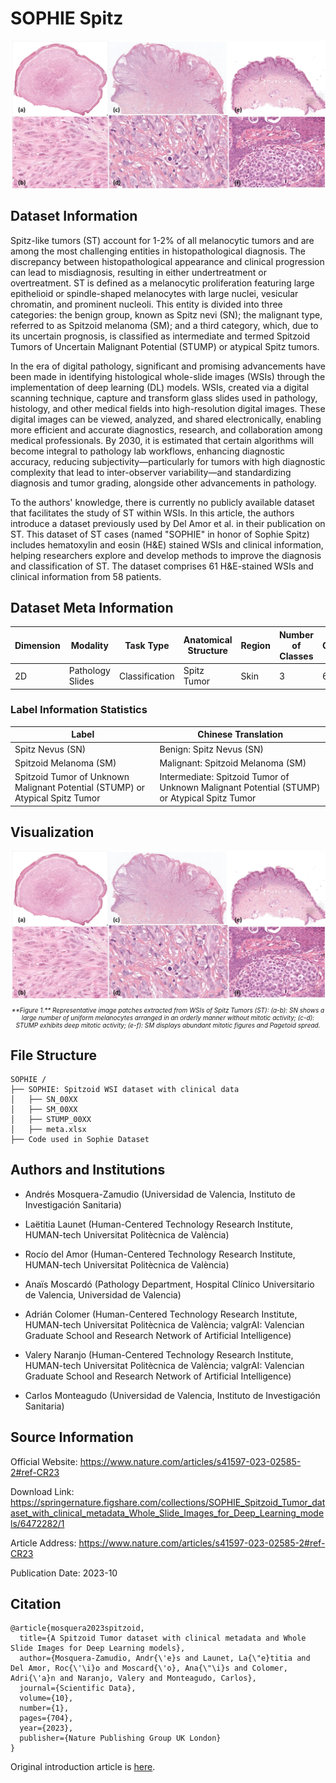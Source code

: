 # SOPHIE Spitz

<div align="center">
    <a href="https://github.com/openmedlab/"><img width="700px" height="auto" src="appendix/SOPHIE_Spitz_0.png"></a>
</div>
<p style="text-align:center;font-size:10px;"><em></em></p>

## Dataset Information

Spitz-like tumors (ST) account for 1-2% of all melanocytic tumors and are among the most challenging entities in histopathological diagnosis. The discrepancy between histopathological appearance and clinical progression can lead to misdiagnosis, resulting in either undertreatment or overtreatment. ST is defined as a melanocytic proliferation featuring large epithelioid or spindle-shaped melanocytes with large nuclei, vesicular chromatin, and prominent nucleoli. This entity is divided into three categories: the benign group, known as Spitz nevi (SN); the malignant type, referred to as Spitzoid melanoma (SM); and a third category, which, due to its uncertain prognosis, is classified as intermediate and termed Spitzoid Tumors of Uncertain Malignant Potential (STUMP) or atypical Spitz tumors.

In the era of digital pathology, significant and promising advancements have been made in identifying histological whole-slide images (WSIs) through the implementation of deep learning (DL) models. WSIs, created via a digital scanning technique, capture and transform glass slides used in pathology, histology, and other medical fields into high-resolution digital images. These digital images can be viewed, analyzed, and shared electronically, enabling more efficient and accurate diagnostics, research, and collaboration among medical professionals. By 2030, it is estimated that certain algorithms will become integral to pathology lab workflows, enhancing diagnostic accuracy, reducing subjectivity—particularly for tumors with high diagnostic complexity that lead to inter-observer variability—and standardizing diagnosis and tumor grading, alongside other advancements in pathology.

To the authors' knowledge, there is currently no publicly available dataset that facilitates the study of ST within WSIs. In this article, the authors introduce a dataset previously used by Del Amor et al. in their publication on ST. This dataset of ST cases (named "SOPHIE" in honor of Sophie Spitz) includes hematoxylin and eosin (H&E) stained WSIs and clinical information, helping researchers explore and develop methods to improve the diagnosis and classification of ST. The dataset comprises 61 H&E-stained WSIs and clinical information from 58 patients.

## Dataset Meta Information

| Dimension | Modality           | Task Type | Anatomical Structure | Region | Number of Classes | Quantity | File Format |
|-----------|--------------------|-----------|-----------------------|--------|--------------------|----------|-------------|
| 2D        | Pathology Slides   | Classification | Spitz Tumor          | Skin   | 3                  | 61       | .tif        |

### Label Information Statistics

| Label                                                                           | Chinese Translation                                                                         |
|---------------------------------------------------------------------------------|---------------------------------------------------------------------------------------------|
| Spitz Nevus (SN)                                                                | Benign: Spitz Nevus (SN)                                                                    |
| Spitzoid Melanoma (SM)                                                          | Malignant: Spitzoid Melanoma (SM)                                                           |
| Spitzoid Tumor of Unknown Malignant Potential (STUMP) or Atypical Spitz Tumor   | Intermediate: Spitzoid Tumor of Unknown Malignant Potential (STUMP) or Atypical Spitz Tumor |


## Visualization

<div align="center">
    <a href="https://github.com/openmedlab/"><img width="700px" height="auto" src="appendix/SOPHIE_Spitz_0.png"></a>
</div>
<p style="text-align:center;font-size:10px;"><em>**Figure 1.** Representative image patches extracted from WSIs of Spitz Tumors (ST): (a-b): SN shows a large number of uniform melanocytes arranged in an orderly manner without mitotic activity; (c-d): STUMP exhibits deep mitotic activity; (e-f): SM displays abundant mitotic figures and Pagetoid spread.</em></p>

## File Structure

``` 
SOPHIE /
├── SOPHIE: Spitzoid WSI dataset with clinical data
│   ├── SN_00XX
│   ├── SM_00XX
│   ├── STUMP_00XX
│   ├── meta.xlsx
├── Code used in Sophie Dataset
```

## Authors and Institutions

- Andrés Mosquera-Zamudio (Universidad de Valencia, Instituto de Investigación Sanitaria)  

- Laëtitia Launet (Human-Centered Technology Research Institute, HUMAN-tech Universitat Politècnica de València)

- Rocío del Amor (Human-Centered Technology Research Institute, HUMAN-tech Universitat Politècnica de València)

- Anaïs Moscardó (Pathology Department, Hospital Clínico Universitario de Valencia, Universidad de Valencia) 

- Adrián Colomer (Human-Centered Technology Research Institute, HUMAN-tech Universitat Politècnica de València; valgrAI: Valencian Graduate School and Research Network of Artificial Intelligence)

- Valery Naranjo (Human-Centered Technology Research Institute, HUMAN-tech Universitat Politècnica de València; valgrAI: Valencian Graduate School and Research Network of Artificial Intelligence)

- Carlos Monteagudo (Universidad de Valencia, Instituto de Investigación Sanitaria)  

## Source Information

Official Website: https://www.nature.com/articles/s41597-023-02585-2#ref-CR23

Download Link: https://springernature.figshare.com/collections/SOPHIE_Spitzoid_Tumor_dataset_with_clinical_metadata_Whole_Slide_Images_for_Deep_Learning_models/6472282/1

Article Address: https://www.nature.com/articles/s41597-023-02585-2#ref-CR23

Publication Date: 2023-10

## Citation

``` 
@article{mosquera2023spitzoid,
  title={A Spitzoid Tumor dataset with clinical metadata and Whole Slide Images for Deep Learning models},
  author={Mosquera-Zamudio, Andr{\'e}s and Launet, La{\"e}titia and Del Amor, Roc{\'\i}o and Moscard{\'o}, Ana{\"\i}s and Colomer, Adri{\'a}n and Naranjo, Valery and Monteagudo, Carlos},
  journal={Scientific Data},
  volume={10},
  number={1},
  pages={704},
  year={2023},
  publisher={Nature Publishing Group UK London}
}
```

Original introduction article is [here](https://zhuanlan.zhihu.com/p/976936820).